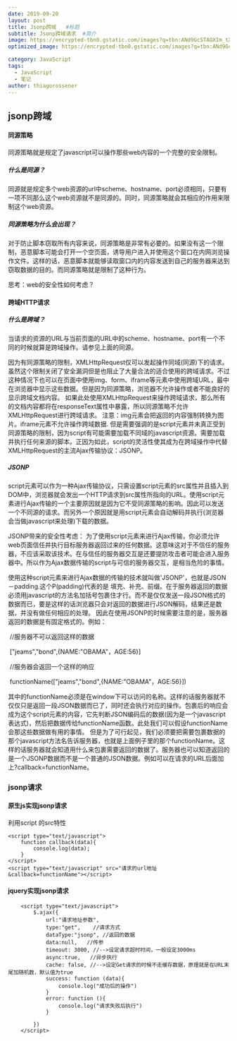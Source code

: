 ```yaml
---
date: 2019-09-20
layout: post
title: Jsonp跨域   #标题
subtitle: Jsonp跨域请求  #简介
image: https://encrypted-tbn0.gstatic.com/images?q=tbn:ANd9GcSTAOXIm_tXW4nteQ8f8ddFF2LJF8jvvqvOnPnKPIuMrIKFevuD
optimized_image: https://encrypted-tbn0.gstatic.com/images?q=tbn:ANd9GcScQojggBxLTVeZhiCK2MEHtPtBEL8cbIvv9d-xtismPCcvj-vL

category: JavaScript
tags:
  - JavaScript
  - 笔记
author: thiagorossener
---
```

## jsonp跨域

#### **同源策略**

同源策略就是规定了javascript可以操作那些web内容的一个完整的安全限制。

##### **什么是同源？**

同源就是规定多个web资源的url中scheme、hostname、port必须相同，只要有一项不同那么这个web资源就不是同源的。同时，同源策略就会其相应的作用来限制这个web资源。

##### **同源策略为什么会出现？**

对于防止脚本窃取所有内容来说，同源策略是非常有必要的。如果没有这一个限制，恶意脚本可能会打开一个空页面，诱导用户进入并使用这个窗口在内网浏览操作文件。这样的话，恶意脚本就能够读取窗口内的内容发送到自己的服务器来达到窃取数据的目的。而同源策略就是限制了这种行为。

思考：web的安全性如何考虑？

#### **跨域HTTP请求**

##### **什么是跨域？**

当请求的资源的URL与当前页面的URL中的scheme、hostname、port有一个不同的时候就算是跨域操作。请参见上面的同源。

因为有同源策略的限制，XMLHttpRequest仅可以发起操作同域(同源)下的请求。虽然这个限制关闭了安全漏洞但是也阻止了大量合法的适合使用的跨域请求。不过这种情况下也可以在页面中使用img、form、iframe等元素中使用跨域URL，最中在浏览器中显示这些数据。但是因为同源策略，浏览器不允许操作或者不能良好的显示跨域文档内容。 如果此处使用XMLHttpRequest来操作跨域请求，那么所有的文档内容都将在responseText属性中暴露，所以同源策略不允许XMLHttpRequest进行跨域请求。
注意：img元素会把返回的内容强制转换为图片。iframe元素不允许操作跨域数据.
但是需要强调的是script元素并未真正受到同源策略的限制，因为script有可能需要加载不同域的javascript资源。需要加载并执行任何来源的脚本。正因为如此，script的灵活性使其成为在跨域操作中代替XMLHttpRequest的主流Ajax传输协议：JSONP。

##### **JSONP**

script元素可以作为一种Ajax传输协议，只需设置script元素的src属性并且插入到DOM中，浏览器就会发出一个HTTP请求到src属性所指向的URL。使用script元素进行Ajax传输的一个主要原因就是因为它不受同源策略的影响。因此可以发送一个不同源的请求。而另外一个原因就是用script元素会自动解码并执行(浏览器会当做javascript来处理)下载的数据。

JSONP带来的安全性考虑： 为了使用script元素来进行Ajax传输，你必须允许web页面信任并执行目标服务器返回过来的任何数据。这意味这对于不信任的服务器，不应该采取该技术。在与信任的服务器交互是还要提防攻击者可能会进入服务器中。所以作为Ajax数据传输的script与可信的服务器交互，是相当危险的事情。

使用这种script元素来进行Ajax数据的传输的技术就叫做'JSONP'，也就是JSON－padding.这个P(padding)代表的是 填充、补充、前缀。在于服务器返回的数据必须用javascript的方法名加括号包裹住才行。而不是仅仅发送一段JSON格式的数据而已，要是这样的话浏览器只会对返回的数据进行JSON解码，结果还是数据，并没有做任何相应的处理。
因此在使用JSONP的时候需要注意的是，服务器返回的数据是有固定格式的。例如：

​        //服务器不可以返回这样的数据

​         ["jeams","bond",{NAME:"OBAMA"，AGE:56}]

​	//服务器会返回一个这样的响应

​	functionName(["jeams","bond",{NAME:"OBAMA"，AGE:56}])

其中的functionName必须是在window下可以访问的名称。这样的话服务器就不仅仅只是返回一段JSON数据而已了，同时还会执行对应的操作。包裹后的响应会成为这个script元素的内容，它先判断JSON编码后的数据(因为是一个javascript表达式)，然后把数据传给functionName函数。此处我们可以假设functionName会那这些数据做有用的事情。 但是为了可行起见，我们必须要把需要包裹数据的那个javascript方法名告诉服务器，也就是上面例子里的那个functionName。这样的话服务器就会知道用什么来包裹需要返回的数据了。服务器也可以知道返回的是一个JSONP数据而不是一个普通的JSON数据。例如可以在请求的URL后面加上?callback=functionName。

### jsonp请求

#### 原生js实现jsonp请求

利用script 的src特性

```
<script type="text/javascript">
	function callback(data){
        console.log(data);
	}
</script>
<script type="text/javascript" src="请求的url地址&callback=functionName"></script>
```

#### jquery实现jsonp请求
```
	<script type="text/javascript">
		$.ajax({
			url:"请求地址参数",  
			type:"get",    //请求方式
			dataType:"jsonp", //返回的数据
			data:null,   //传参
			timeout: 3000, //-->设定请求超时时间，一般设定3000ms
			async:true,   //异步执行
			cache: false, //-->设定Get请求的时候不走缓存数据，原理就是在URL末尾加随机数，默认值为true
			success: function (data){
				console.log("成功后的操作")
			}
			error: function (){
				console.log("请求失败后执行")
			}

		})
	</script>

```
